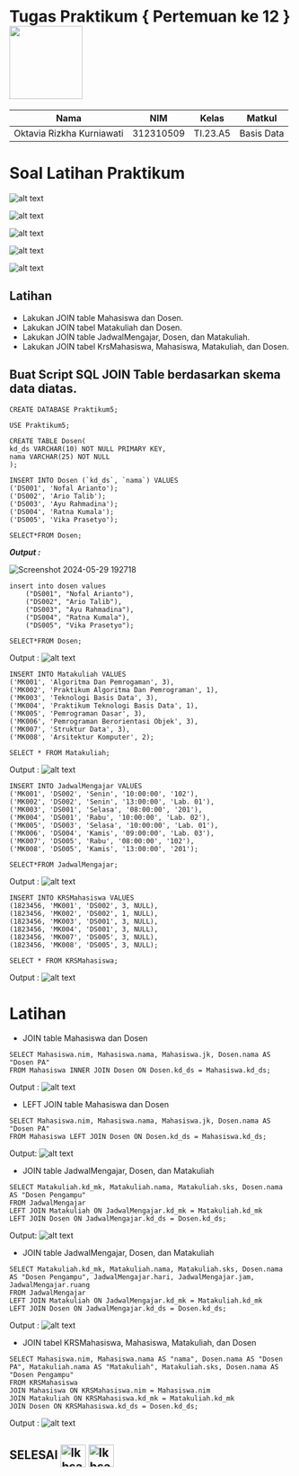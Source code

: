 
# Tugas Praktikum { Pertemuan ke 12 } <img src=https://logos-download.com/wp-content/uploads/2016/05/MySQL_logo_logotype.png width="130px" >


|**Nama**|**NIM**|**Kelas**|**Matkul**|
|----|---|-----|------|
|Oktavia Rizkha Kurniawati|312310509|TI.23.A5|Basis Data|

# Soal Latihan Praktikum 

![alt text](Screenshot/T1.png)

![alt text](Screenshot/T2.png)

![alt text](Screenshot/T3.png)

![alt text](Screenshot/T4.png)

![alt text](Screenshot/T5.png)

## Latihan

- Lakukan JOIN table Mahasiswa dan Dosen.
- Lakukan JOIN tabel Matakuliah dan Dosen.
- Lakukan JOIN table JadwalMengajar, Dosen, dan Matakuliah.
- Lakukan JOIN tabel KrsMahasiswa, Mahasiswa, Matakuliah, dan Dosen.

## Buat Script SQL JOIN Table berdasarkan skema data diatas.

```
CREATE DATABASE Praktikum5;

USE Praktikum5;

CREATE TABLE Dosen(
kd_ds VARCHAR(10) NOT NULL PRIMARY KEY,
nama VARCHAR(25) NOT NULL
);

INSERT INTO Dosen (`kd_ds`, `nama`) VALUES
('DS001', 'Nofal Arianto');
('DS002', 'Ario Talib');
('DS003', 'Ayu Rahmadina');
('DS004', 'Ratna Kumala');
('DS005', 'Vika Prasetyo');

SELECT*FROM Dosen;
`````
***Output :***

![Screenshot 2024-05-29 192718](https://github.com/oktavia18/tugas-praktikum5/assets/147913672/a40c7220-8eee-470d-a931-4e018750385f)


`````
insert into dosen values
    ("DS001", "Nofal Arianto"),
    ("DS002", "Ario Talib"),
    ("DS003", "Ayu Rahmadina"),
    ("DS004", "Ratna Kumala"),
    ("DS005", "Vika Prasetyo");

SELECT*FROM Dosen;

`````
Output :
![alt text](Screenshot/H2.png)

`````
INSERT INTO Matakuliah VALUES
('MK001', 'Algoritma Dan Pemrogaman', 3),
('MK002', 'Praktikum Algoritma Dan Pemrograman', 1),
('MK003', 'Teknologi Basis Data', 3),
('MK004', 'Praktikum Teknologi Basis Data', 1),
('MK005', 'Pemrograman Dasar', 3),
('MK006', 'Pemrograman Berorientasi Objek', 3),
('MK007', 'Struktur Data', 3),
('MK008', 'Arsitektur Komputer', 2);

SELECT * FROM Matakuliah;
`````
Output :
![alt text](Screenshot/H3.png)

`````
INSERT INTO JadwalMengajar VALUES
('MK001', 'DS002', 'Senin', '10:00:00', '102'),
('MK002', 'DS002', 'Senin', '13:00:00', 'Lab. 01'),
('MK003', 'DS001', 'Selasa', '08:00:00', '201'),
('MK004', 'DS001', 'Rabu', '10:00:00', 'Lab. 02'),
('MK005', 'DS003', 'Selasa', '10:00:00', 'Lab. 01'),
('MK006', 'DS004', 'Kamis', '09:00:00', 'Lab. 03'),
('MK007', 'DS005', 'Rabu', '08:00:00', '102'),
('MK008', 'DS005', 'Kamis', '13:00:00', '201');

SELECT*FROM JadwalMengajar;
`````
Output :
![alt text](Screenshot/H4.png)

`````
INSERT INTO KRSMahasiswa VALUES
(1823456, 'MK001', 'DS002', 3, NULL),
(1823456, 'MK002', 'DS002', 1, NULL),
(1823456, 'MK003', 'DS001', 3, NULL),
(1823456, 'MK004', 'DS001', 3, NULL),
(1823456, 'MK007', 'DS005', 3, NULL),
(1823456, 'MK008', 'DS005', 3, NULL);

SELECT * FROM KRSMahasiswa;
`````
Output :
![alt text](Screenshot/H5.png)

# Latihan
- JOIN table Mahasiswa dan Dosen
`````
SELECT Mahasiswa.nim, Mahasiswa.nama, Mahasiswa.jk, Dosen.nama AS "Dosen PA"
FROM Mahasiswa INNER JOIN Dosen ON Dosen.kd_ds = Mahasiswa.kd_ds;
`````
Output :
![alt text](Screenshot/J1.png)

- LEFT JOIN table Mahasiswa dan Dosen
`````
SELECT Mahasiswa.nim, Mahasiswa.nama, Mahasiswa.jk, Dosen.nama AS "Dosen PA"
FROM Mahasiswa LEFT JOIN Dosen ON Dosen.kd_ds = Mahasiswa.kd_ds;
`````
Output:
![alt text](Screenshot/J2.png)

- JOIN table JadwalMengajar, Dosen, dan Matakuliah
`````
SELECT Matakuliah.kd_mk, Matakuliah.nama, Matakuliah.sks, Dosen.nama AS "Dosen Pengampu"
FROM JadwalMengajar
LEFT JOIN Matakuliah ON JadwalMengajar.kd_mk = Matakuliah.kd_mk
LEFT JOIN Dosen ON JadwalMengajar.kd_ds = Dosen.kd_ds;
`````
Output:
![alt text](Screenshot/J3.png)

- JOIN table JadwalMengajar, Dosen, dan Matakuliah
`````
SELECT Matakuliah.kd_mk, Matakuliah.nama, Matakuliah.sks, Dosen.nama AS "Dosen Pengampu", JadwalMengajar.hari, JadwalMengajar.jam, JadwalMengajar.ruang
FROM JadwalMengajar
LEFT JOIN Matakuliah ON JadwalMengajar.kd_mk = Matakuliah.kd_mk
LEFT JOIN Dosen ON JadwalMengajar.kd_ds = Dosen.kd_ds;
`````
Output :
![alt text](Screenshot/J4.png)

- JOIN tabel KRSMahasiswa, Mahasiswa, Matakuliah, dan Dosen
`````
SELECT Mahasiswa.nim, Mahasiswa.nama AS "nama", Dosen.nama AS "Dosen PA", Matakuliah.nama AS "Matakuliah", Matakuliah.sks, Dosen.nama AS "Dosen Pengampu"
FROM KRSMahasiswa
JOIN Mahasiswa ON KRSMahasiswa.nim = Mahasiswa.nim
JOIN Matakuliah ON KRSMahasiswa.kd_mk = Matakuliah.kd_mk
JOIN Dosen ON KRSMahasiswa.kd_ds = Dosen.kd_ds;
`````
Output :
![alt text](Screenshot/J5.png)

## SELESAI <img align="center" alt="Ikhsan-Python" height="40" width="45" src="https://em-content.zobj.net/source/microsoft-teams/337/student_1f9d1-200d-1f393.png"> <img align="center" alt="Ikhsan-Python" height="40" width="45" src="https://em-content.zobj.net/thumbs/160/twitter/348/flag-indonesia_1f1ee-1f1e9.png">
